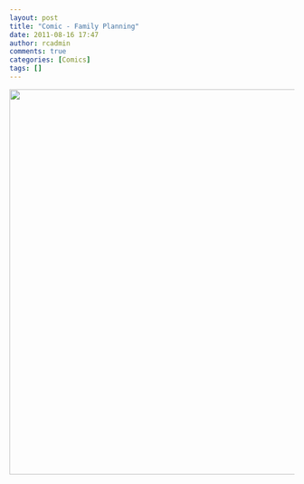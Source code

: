 ```yaml
---
layout: post
title: "Comic - Family Planning"
date: 2011-08-16 17:47
author: rcadmin
comments: true
categories: [Comics]
tags: []
---
```

<a href="http://bitsmack.com/wp/2011/08/16/comic-family-planning/"><img src="http://bitsmack.com/wp/wp-content/uploads/2011/08/20110816.jpg" alt="" title="Ok, you head to the store and rent Cooking Mama. I'm going to get my Giga Pet out of storage." width="680" height="680" class="alignnone size-full wp-image-2262" /></a>
